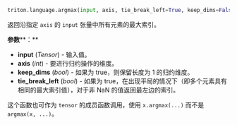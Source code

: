 ```python
triton.language.argmax(input, axis, tie_break_left=True, keep_dims=False)
```


返回沿指定 `axis` 的 `input` 张量中所有元素的最大索引。 


**参数****：**

* **input** (*Tensor*) - 输入值。
* **axis** (*int*) - 要进行归约操作的维度。
* **keep_dims** (*bool*) - 如果为 true，则保留长度为 1 的归约维度。
* **tie_break_left** (*bool*) - 如果为 true，在出现平局的情况下（即多个元素具有相同的最大索引值），对于非 NaN 的值返回最左边的索引。

这个函数也可作为 `tensor` 的成员函数调用，使用 `x.argmax(...)` 而不是 `argmax(x, ...)`。


